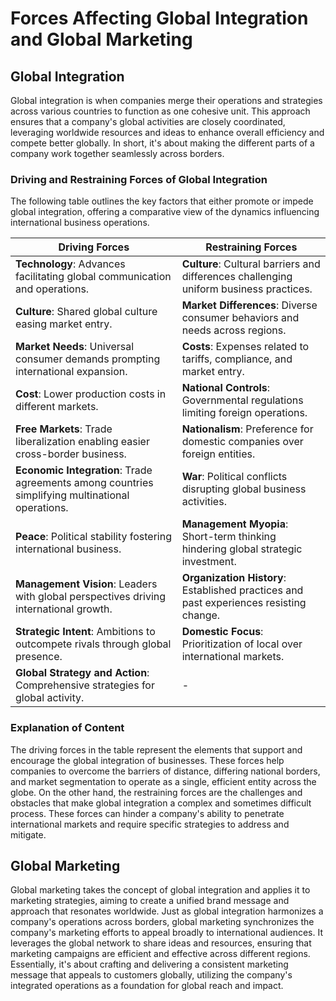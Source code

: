 # Forces Affecting Global Integration and Global Marketing
## Global Integration
Global integration is when companies merge their operations and strategies across various countries to function as one cohesive unit. This approach ensures that a company's global activities are closely coordinated, leveraging worldwide resources and ideas to enhance overall efficiency and compete better globally. In short, it's about making the different parts of a company work together seamlessly across borders.

### Driving and Restraining Forces of Global Integration

The following table outlines the key factors that either promote or impede global integration, offering a comparative view of the dynamics influencing international business operations.

| Driving Forces                         | Restraining Forces               |
|----------------------------------------|----------------------------------|
| **Technology**: Advances facilitating global communication and operations. | **Culture**: Cultural barriers and differences challenging uniform business practices. |
| **Culture**: Shared global culture easing market entry. | **Market Differences**: Diverse consumer behaviors and needs across regions. |
| **Market Needs**: Universal consumer demands prompting international expansion. | **Costs**: Expenses related to tariffs, compliance, and market entry. |
| **Cost**: Lower production costs in different markets. | **National Controls**: Governmental regulations limiting foreign operations. |
| **Free Markets**: Trade liberalization enabling easier cross-border business. | **Nationalism**: Preference for domestic companies over foreign entities. |
| **Economic Integration**: Trade agreements among countries simplifying multinational operations. | **War**: Political conflicts disrupting global business activities. |
| **Peace**: Political stability fostering international business. | **Management Myopia**: Short-term thinking hindering global strategic investment. |
| **Management Vision**: Leaders with global perspectives driving international growth. | **Organization History**: Established practices and past experiences resisting change. |
| **Strategic Intent**: Ambitions to outcompete rivals through global presence. | **Domestic Focus**: Prioritization of local over international markets. |
| **Global Strategy and Action**: Comprehensive strategies for global activity. | - |

### Explanation of Content
The driving forces in the table represent the elements that support and encourage the global integration of businesses. These forces help companies to overcome the barriers of distance, differing national borders, and market segmentation to operate as a single, efficient entity across the globe. On the other hand, the restraining forces are the challenges and obstacles that make global integration a complex and sometimes difficult process. These forces can hinder a company's ability to penetrate international markets and require specific strategies to address and mitigate.


## Global Marketing
Global marketing takes the concept of global integration and applies it to marketing strategies, aiming to create a unified brand message and approach that resonates worldwide. Just as global integration harmonizes a company's operations across borders, global marketing synchronizes the company's marketing efforts to appeal broadly to international audiences. It leverages the global network to share ideas and resources, ensuring that marketing campaigns are efficient and effective across different regions. Essentially, it's about crafting and delivering a consistent marketing message that appeals to customers globally, utilizing the company's integrated operations as a foundation for global reach and impact.


